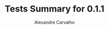 ---
title: Tests Summary for 0.1.1
author: Alexandre Carvalho
menu_title: 0.1.1
category: surefire_reports
layout: iframe
iframe_url: /docs/0.1.1/site/surefire-report.html
order: 7
---